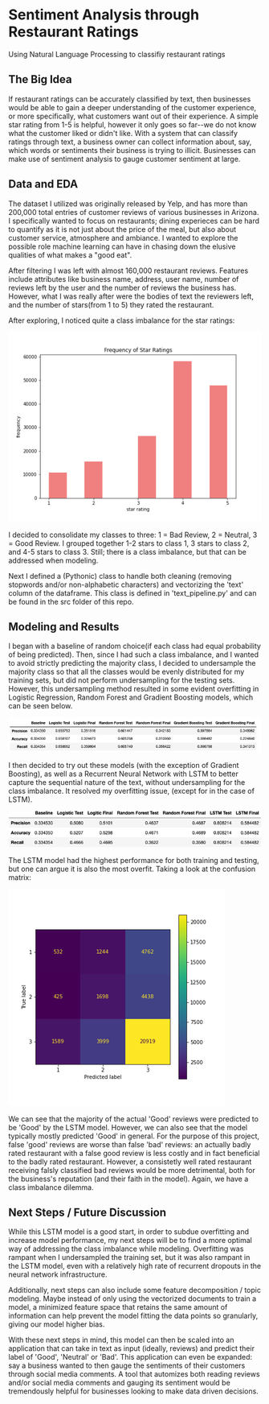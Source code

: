 # Sentiment Analysis through Restaurant Ratings
Using Natural Language Processing to classifiy restaurant ratings 

## The Big Idea 
If restaurant ratings can be accurately classified by text, then businesses would be able to gain a deeper understanding of the customer experience, or more specifically, what customers want out of their experience. A simple star rating from 1-5 is helpful, however it only goes so far--we do not know what the customer liked or didn't like. With a system that can classify ratings through text, a business owner can collect information about, say, which words or sentiments their business is trying to illicit. Businesses can make use of sentiment analysis to gauge customer sentiment at large.

## Data and EDA 
The dataset I utilized was originally released by Yelp, and has more than 200,000 total entries of customer reviews of various businesses in Arizona. I specifically wanted to focus on restaurants; dining experieces can be hard to quantify as it is not just about the price of the meal, but also about customer service, atmosphere and ambiance. I wanted to explore the possible role machine learning can have in chasing down the elusive qualities of what makes a "good eat".

After filtering I was left with almost 160,000 restaurant reviews. Features include attributes like business name, address, user name, number of reviews left by the user and the number of reviews the business has. However, what I was really after were the bodies of text the reviewers left, and the number of stars(from 1 to 5) they rated the restaurant. 

After exploring, I noticed quite a class imbalance for the star ratings: 

![Stars Histogram](./img/ratings-hist.png)

I decided to consolidate my classes to three: 1 = Bad Review, 2 = Neutral, 3 = Good Review. I grouped together 1-2 stars to class 1, 3 stars to class 2, and 4-5 stars to class 3. Still; there is a class imbalance, but that can be addressed when modeling.

Next I defined a (Pythonic) class to handle both cleaning (removing stopwords and/or non-alphabetic characters) and vectorizing the 'text' column of the dataframe. This class is defined in 'text_pipeline.py' and can be found in the src folder of this repo.


## Modeling and Results 
I began with a baseline of random choice(if each class had equal probability of being predicted). Then, since I had such a class imbalance, and I wanted to avoid strictly predicting the majority class, I decided to undersample the majority class so that all the classes would be evenly distributed for my training sets, but did not perform undersampling for the testing sets. However, this undersampling method resulted in some evident overfitting in Logistic Regression, Random Forest and Gradient Boosting models, which can be seen below. 

![Sampled Result](./img/sampled-results.png)

I then decided to try out these models (with the exception of Gradient Boosting), as well as a Recurrent Neural Network with LSTM to better capture the sequential nature of the text, without undersampling for the class imbalance. It resolved my overfitting issue, (except for in the case of LSTM).

![Un-sample Results](./img/raw-results.png)

The LSTM model had the highest performance for both training and testing, but one can argue it is also the most overfit. Taking a look at the confusion matrix: 

![Confusion Matrix](./img/matrix.png)

We can see that the majority of the actual 'Good' reviews were predicted to be 'Good' by the LSTM model. However, we can also see that the model typically mostly predicted 'Good' in general. For the purpose of this project, false 'good' reviews are worse than false 'bad' reviews: an actually badly rated restaurant with a false good review is less costly and in fact beneficial to the badly rated restaurant. However, a consistetly well rated restaurant receiving falsly classified bad reviews would be more detrimental, both for the business's reputation (and their faith in the model). Again, we have a class imbalance dilemma.


## Next Steps / Future Discussion 
While this LSTM model is a good start, in order to subdue overfitting and increase model performance, my next steps will be to find a more optimal way of addressing the class imbalance while modeling. Overfitting was rampant when I undersampled the training set, but it was also rampant in the LSTM model, even with a relatively high rate of recurrent dropouts in the neural network infrastructure. 

Additionally, next steps can also include some feature decomposition / topic modeling. Maybe instead of only using the vectorized documents to train a model, a minimized feature space that retains the same amount of information can help prevent the model fitting the data points so granularly, giving our model higher bias. 

With these next steps in mind, this model can then be scaled into an application that can take in text as input (ideally, reviews) and predict their label of 'Good', 'Neutral' or 'Bad'. This application can even be expanded: say a business wanted to then gauge the sentiments of their customers through social media comments. A tool that automizes both reading reviews and/or social media comments and gauging its sentiment would be tremendously helpful for businesses looking to make data driven decisions.


